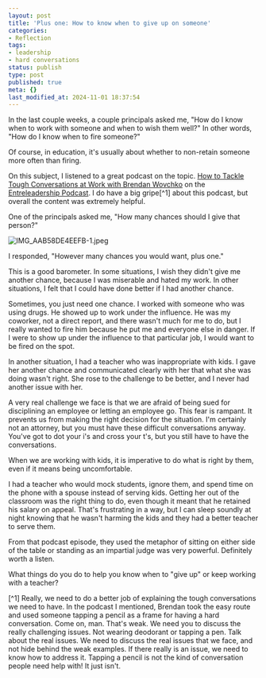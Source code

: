 ```yaml
---
layout: post
title: 'Plus one: How to know when to give up on someone'
categories:
- Reflection
tags:
- leadership
- hard conversations
status: publish
type: post
published: true
meta: {}
last_modified_at: 2024-11-01 18:37:54
---
```


In the last couple weeks, a couple principals asked me, "How do I know when to work with someone and when to wish them well?" In other words, "How do I know when to fire someone?"

Of course, in education, it's usually about whether to non-retain someone more often than firing.

On this subject, I listened to a great podcast on the topic. 
[How to Tackle Tough Conversations at Work with Brendan Wovchko](https://overcast.fm/+FDeAc-9Us) on the 
[Entreleadership Podcast](https://www.ramseysolutions.com/shows/the-entreleadership-podcast). I do have a big gripe[^1] about this podcast, but overall the content was extremely helpful.

One of the principals asked me, "How many chances should I give that person?"











































  

    
  
    
![IMG_AAB58DE4EEFB-1.jpeg](/squarespace_images/content_v1_4fffa949e4b0b4590d67b4e7_1620149468495-AY5ZO97PG56NGI5283UC_IMG_AAB58DE4EEFB-1.jpeg_)
  


  



I responded, "However many chances you would want, plus one."

This is a good barometer. In some situations, I wish they didn't give me another chance, because I was miserable and hated my work. In other situations, I felt that I could have done better if I had another chance.

Sometimes, you just need one chance. I worked with someone who was using drugs. He showed up to work under the influence. He was my coworker, not a direct report, and there wasn't much for me to do, but I really wanted to fire him because he put me and everyone else in danger. If I were to show up under the influence to that particular job, I would want to be fired on the spot.

In another situation, I had a teacher who was inappropriate with kids. I gave her another chance and communicated clearly with her that what she was doing wasn't right. She rose to the challenge to be better, and I never had another issue with her.

A very real challenge we face is that we are afraid of being sued for disciplining an employee or letting an employee go. This fear is rampant. It prevents us from making the right decision for the situation. I'm certainly not an attorney, but you 
must have these difficult conversations anyway. You've got to dot your i's and cross your t's, but you still have to have the conversations.

When we are working with kids, it is imperative to do what is right by them, even if it means being uncomfortable.

I had a teacher who would mock  students, ignore them, and spend time on the phone with a spouse instead of serving kids. Getting her out of the classroom was the right thing to do, even though it meant that he retained his salary on appeal. That's frustrating in a way, but I can sleep soundly at night knowing that he wasn't harming the kids and they had a better teacher to serve them.

From that podcast episode, they used the metaphor of sitting on either side of the table or standing as an impartial judge was very powerful. Definitely worth a listen.

What things do you do to help you know when to "give up" or keep working with a teacher?

[^1] Really, we need to do a better job of explaining the tough conversations we need to have. In the podcast I mentioned, Brendan took the easy route and used someone tapping a pencil as a frame for having a hard conversation. Come on, man. That's weak. We need you to discuss the really challenging issues. Not wearing deodorant or tapping a pen. Talk about the real issues. 
    We need to discuss the real issues that we face, and not hide behind the weak examples. If there really is an issue, we need to know how to address it. Tapping a pencil is not the kind of conversation people need help with! It just isn't.
